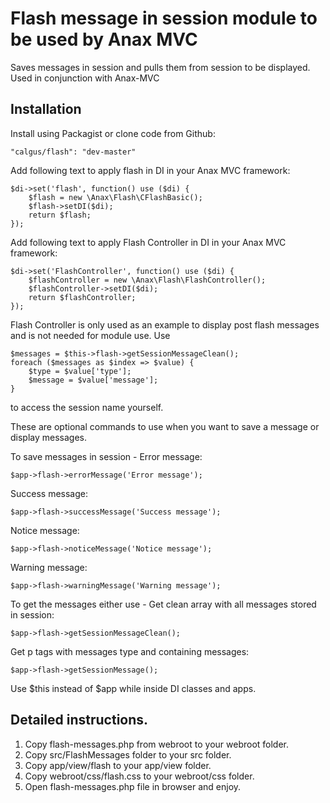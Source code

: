# Flash message in session module to be used by Anax MVC

Saves messages in session and pulls them from session to be displayed. Used in conjunction with Anax-MVC

## Installation

Install using Packagist or clone code from Github:
```
"calgus/flash": "dev-master"
```

Add following text to apply flash in DI in your Anax MVC framework:
```
$di->set('flash', function() use ($di) {
    $flash = new \Anax\Flash\CFlashBasic();
    $flash->setDI($di);
    return $flash;
});
```

Add following text to apply Flash Controller in DI in your Anax MVC framework:
```
$di->set('FlashController', function() use ($di) {
    $flashController = new \Anax\Flash\FlashController();
    $flashController->setDI($di);
    return $flashController;
});
```
Flash Controller is only used as an example to display post flash messages and is not needed for module use.
Use
```
$messages = $this->flash->getSessionMessageClean();
foreach ($messages as $index => $value) {
    $type = $value['type'];
    $message = $value['message'];
}
```
to access the session name yourself.

These are optional commands to use when you want to save a message or display messages.

To save messages in session -
Error message:
```
$app->flash->errorMessage('Error message');
```
Success message:
```
$app->flash->successMessage('Success message');
```
Notice message:
```
$app->flash->noticeMessage('Notice message');
```
Warning message:
```
$app->flash->warningMessage('Warning message');
```

To get the messages either use -
Get clean array with all messages stored in session:
```
$app->flash->getSessionMessageClean();
```
Get p tags with messages type and containing messages:
```
$app->flash->getSessionMessage();
```
Use $this instead of $app while inside DI classes and apps.

## Detailed instructions.
1. Copy flash-messages.php from webroot to your webroot folder.
2. Copy src/FlashMessages folder to your src folder.
3. Copy app/view/flash to your app/view folder.
4. Copy webroot/css/flash.css to your webroot/css folder.
5. Open flash-messages.php file in browser and enjoy.
